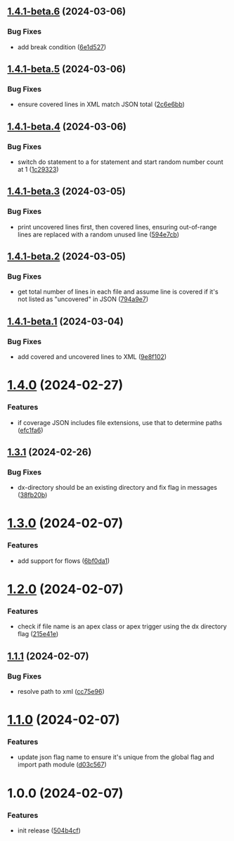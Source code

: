 ## [1.4.1-beta.6](https://github.com/mcarvin8/apex-code-coverage-transformer/compare/v1.4.1-beta.5...v1.4.1-beta.6) (2024-03-06)

### Bug Fixes

- add break condition ([6e1d527](https://github.com/mcarvin8/apex-code-coverage-transformer/commit/6e1d5270ef5eeae0fe843e7ec5de0f2f5f0a535e))

## [1.4.1-beta.5](https://github.com/mcarvin8/apex-code-coverage-transformer/compare/v1.4.1-beta.4...v1.4.1-beta.5) (2024-03-06)

### Bug Fixes

- ensure covered lines in XML match JSON total ([2c6e6bb](https://github.com/mcarvin8/apex-code-coverage-transformer/commit/2c6e6bb022924a5b04775a3076d24f24bb6ecc4b))

## [1.4.1-beta.4](https://github.com/mcarvin8/apex-code-coverage-transformer/compare/v1.4.1-beta.3...v1.4.1-beta.4) (2024-03-06)

### Bug Fixes

- switch do statement to a for statement and start random number count at 1 ([1c29323](https://github.com/mcarvin8/apex-code-coverage-transformer/commit/1c293238e059d47eace1fd395d230e51bb399315))

## [1.4.1-beta.3](https://github.com/mcarvin8/apex-code-coverage-transformer/compare/v1.4.1-beta.2...v1.4.1-beta.3) (2024-03-05)

### Bug Fixes

- print uncovered lines first, then covered lines, ensuring out-of-range lines are replaced with a random unused line ([594e7cb](https://github.com/mcarvin8/apex-code-coverage-transformer/commit/594e7cb47b6acf0823a02fb67a3cc681980e8e0f))

## [1.4.1-beta.2](https://github.com/mcarvin8/apex-code-coverage-transformer/compare/v1.4.1-beta.1...v1.4.1-beta.2) (2024-03-05)

### Bug Fixes

- get total number of lines in each file and assume line is covered if it's not listed as "uncovered" in JSON ([794a9e7](https://github.com/mcarvin8/apex-code-coverage-transformer/commit/794a9e7813db182e47f46c2275a8064b8d92e261))

## [1.4.1-beta.1](https://github.com/mcarvin8/apex-code-coverage-transformer/compare/v1.4.0...v1.4.1-beta.1) (2024-03-04)

### Bug Fixes

- add covered and uncovered lines to XML ([9e8f102](https://github.com/mcarvin8/apex-code-coverage-transformer/commit/9e8f102e9e5c848f5bd604fb2755ae7ea2172cc9))

# [1.4.0](https://github.com/mcarvin8/apex-code-coverage-transformer/compare/v1.3.1...v1.4.0) (2024-02-27)

### Features

- if coverage JSON includes file extensions, use that to determine paths ([efc1fa6](https://github.com/mcarvin8/apex-code-coverage-transformer/commit/efc1fa61ce21cff394bbc696afce88c4d57894ea))

## [1.3.1](https://github.com/mcarvin8/apex-code-coverage-transformer/compare/v1.3.0...v1.3.1) (2024-02-26)

### Bug Fixes

- dx-directory should be an existing directory and fix flag in messages ([38fb20b](https://github.com/mcarvin8/apex-code-coverage-transformer/commit/38fb20b8a107c203ba78266cb05d133805135ce4))

# [1.3.0](https://github.com/mcarvin8/apex-code-coverage-transformer/compare/v1.2.0...v1.3.0) (2024-02-07)

### Features

- add support for flows ([6bf0da1](https://github.com/mcarvin8/apex-code-coverage-transformer/commit/6bf0da14a39871dc3b7d50565416c2d24fba7524))

# [1.2.0](https://github.com/mcarvin8/apex-code-coverage-transformer/compare/v1.1.1...v1.2.0) (2024-02-07)

### Features

- check if file name is an apex class or apex trigger using the dx directory flag ([215e41e](https://github.com/mcarvin8/apex-code-coverage-transformer/commit/215e41eab0c41e2861d86370b0bddae2b2e487f0))

## [1.1.1](https://github.com/mcarvin8/apex-code-coverage-transformer/compare/v1.1.0...v1.1.1) (2024-02-07)

### Bug Fixes

- resolve path to xml ([cc75e96](https://github.com/mcarvin8/apex-code-coverage-transformer/commit/cc75e96ef26120f86cff8588256e4f55e79d5473))

# [1.1.0](https://github.com/mcarvin8/apex-code-coverage-transformer/compare/v1.0.0...v1.1.0) (2024-02-07)

### Features

- update json flag name to ensure it's unique from the global flag and import path module ([d03c567](https://github.com/mcarvin8/apex-code-coverage-transformer/commit/d03c567a7549e5ada291d82525c78e19a1b8fcba))

# 1.0.0 (2024-02-07)

### Features

- init release ([504b4cf](https://github.com/mcarvin8/apex-code-coverage-transformer/commit/504b4cfb028fc14241b892e1cc872adadec736d7))
